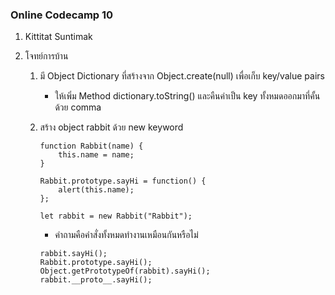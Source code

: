 ### Online Codecamp 10

1. Kittitat Suntimak
2. โจทย์การบ้าน

    1. มี Object Dictionary ที่สร้างจาก Object.create(null) เพื่อเก็บ key/value pairs
        - ให้เพิ่ม Method dictionary.toString() และคืนค่าเป็น key ทั้งหมดออกมาที่คั้นด้วย comma

    
    2. สร้าง object rabbit ด้วย new keyword

        ```
        function Rabbit(name) {
            this.name = name;
        }

        Rabbit.prototype.sayHi = function() {
            alert(this.name);
        };
        
        let rabbit = new Rabbit("Rabbit");
        ```

        - คำถามคือคำสั่งทั้งหมดทำงานเหมือนกันหรือไม่
        
        ```
        rabbit.sayHi();
        Rabbit.prototype.sayHi();
        Object.getPrototypeOf(rabbit).sayHi();
        rabbit.__proto__.sayHi();
        ```